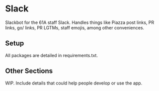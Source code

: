 # Slack

Slackbot for the 61A staff Slack. Handles things like Piazza post links, PR links, go/ links, PR LGTMs, staff emojis, among other conveniences.

## Setup

All packages are detailed in requirements.txt. 

## Other Sections

WIP. Include details that could help people develop or use the app.